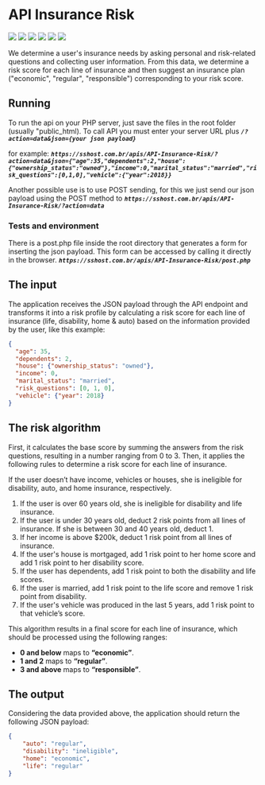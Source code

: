 
# API Insurance Risk

![](https://img.shields.io/github/stars/SamuelPietro/API-Insurance-Risk) ![](https://img.shields.io/github/forks/SamuelPietro/API-Insurance-Risk) ![](https://img.shields.io/github/languages/top/SamuelPietro/API-Insurance-Risk) ![](https://img.shields.io/github/release/SamuelPietro/API-Insurance-Risk) ![](https://img.shields.io/github/issues/SamuelPietro/API-Insurance-Risk) ![](https://img.shields.io/github/repo-size/SamuelPietro/API-Insurance-Risk) 


We determine a user's insurance needs by asking personal and risk-related questions and collecting user information. From this data, we determine a risk score for each line of insurance and then suggest an insurance plan ("economic", "regular", "responsible") corresponding to your risk score.

## Running

To run the api on your PHP server, just save the files in the root folder (usually "public_html).
To call API you must enter your server URL plus 
***`/?action=data&json={your json payload}`***

for example: 
***`https://sshost.com.br/apis/API-Insurance-Risk/?action=data&json={"age":35,"dependents":2,"house":{"ownership_status":"owned"},"income":0,"marital_status":"married","risk_questions":[0,1,0],"vehicle":{"year":2018}}`***


Another possible use is to use POST sending, for this we just send our json payload using the POST method to
***`https://sshost.com.br/apis/API-Insurance-Risk/?action=data`***

### Tests and environment
There is a post.php file inside the root directory that generates a form for inserting the json payload. This form can be accessed by calling it directly in the browser.
***`https://sshost.com.br/apis/API-Insurance-Risk/post.php`***

## The input
The application receives the JSON payload through the API endpoint and transforms it into a risk profile by calculating a risk score for each line of insurance (life, disability, home & auto) based on the information provided by the user, like this example:

```json
{
  "age": 35,
  "dependents": 2,
  "house": {"ownership_status": "owned"},
  "income": 0,
  "marital_status": "married",
  "risk_questions": [0, 1, 0],
  "vehicle": {"year": 2018}
}
```
## The risk algorithm
First, it calculates the base score by summing the answers from the risk questions, resulting in a number ranging from 0 to 3. Then, it applies the following rules to determine a risk score for each line of insurance.

If the user doesn’t have income, vehicles or houses, she is ineligible for disability, auto, and home insurance, respectively.

1. If the user is over 60 years old, she is ineligible for disability and life insurance.
2. If the user is under 30 years old, deduct 2 risk points from all lines of insurance. If she is between 30 and 40 years old, deduct 1.
3. If her income is above $200k, deduct 1 risk point from all lines of insurance.
4. If the user's house is mortgaged, add 1 risk point to her home score and add 1 risk point to her disability score.
5. If the user has dependents, add 1 risk point to both the disability and life scores.
6. If the user is married, add 1 risk point to the life score and remove 1 risk point from disability.
7. If the user's vehicle was produced in the last 5 years, add 1 risk point to that vehicle’s score.

This algorithm results in a final score for each line of insurance, which should be processed using the following ranges:
- **0 and below** maps to **“economic”**.
- **1 and 2** maps to **“regular”**.
- **3 and above** maps to **“responsible”**.

## The output
Considering the data provided above, the application should return the following JSON payload:

```json
{
    "auto": "regular",
    "disability": "ineligible",
    "home": "economic",
    "life": "regular"
}
```

